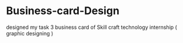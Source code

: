 # Business-card-Design
designed my task 3 business card  of Skill craft technology internship ( graphic designing )
